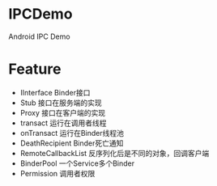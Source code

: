 # IPCDemo
Android IPC Demo

# Feature
- IInterface Binder接口
- Stub 接口在服务端的实现
- Proxy 接口在客户端的实现
- transact 运行在调用者线程
- onTransact 运行在Binder线程池
- DeathRecipient Binder死亡通知
- RemoteCallbackList 反序列化后是不同的对象，回调客户端
- BinderPool 一个Service多个Binder
- Permission 调用者权限
